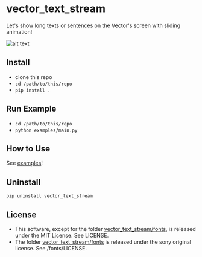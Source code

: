 # vector_text_stream
Let's show long texts or sentences on the Vector's screen with sliding animation!

![alt text](docs/concept.gif "Concept")

## Install
- clone this repo
- `cd /path/to/this/repo`
- `pip install .`

## Run Example
- `cd /path/to/this/repo`
- `python examples/main.py`

## How to Use
See [examples](https://github.com/ryosakagami/vector_text_stream/tree/master/examples)!

## Uninstall
`pip uninstall vector_text_stream`

## License
- This software, except for the folder [vector_text_stream/fonts](https://github.com/ryosakagami/vector_text_stream/tree/master/vector_text_stream/fonts), is released under the MIT License. See LICENSE.
- The folder [vector_text_stream/fonts](https://github.com/ryosakagami/vector_text_stream/tree/master/vector_text_stream/fonts) is released under the sony original license. See /fonts/LICENSE.